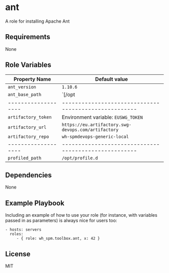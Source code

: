 # ant

A role for installing Apache Ant

## Requirements

None

## Role Variables

| Property Name       | Default value                                         |
| ------------------- | ----------------------------------------------------- |
| `ant_version`       | `1.10.6`                                              |
| `ant_base_path`     | `[/opt | C:\Tools]`                                   |
| ------------------- | ----------------------------------------------------- |
| `artifactory_token` | Environment variable: `EUSWG_TOKEN`                   |
| `artifactory_url`   | `https://eu.artifactory.swg-devops.com/artifactory`   |
| `artifactory_repo`  | `wh-spmdevops-generic-local`                          |
| ------------------- | ----------------------------------------------------- |
| `profiled_path`     | `/opt/profile.d`                                      |

## Dependencies

None

## Example Playbook

Including an example of how to use your role (for instance, with variables passed in as parameters) is always nice for users too:

    - hosts: servers
      roles:
         - { role: wh_spm.toolbox.ant, x: 42 }

## License

MIT
